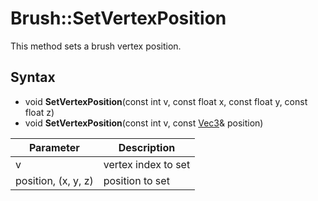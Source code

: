 # Brush::SetVertexPosition

This method sets a brush vertex position.

## Syntax

- void **SetVertexPosition**(const int v, const float x, const float y, const float z)
- void **SetVertexPosition**(const int v, const [Vec3](Vec3)& position)

| Parameter | Description |
|---|---|
| v | vertex index to set |
| position, (x, y, z) | position to set |
